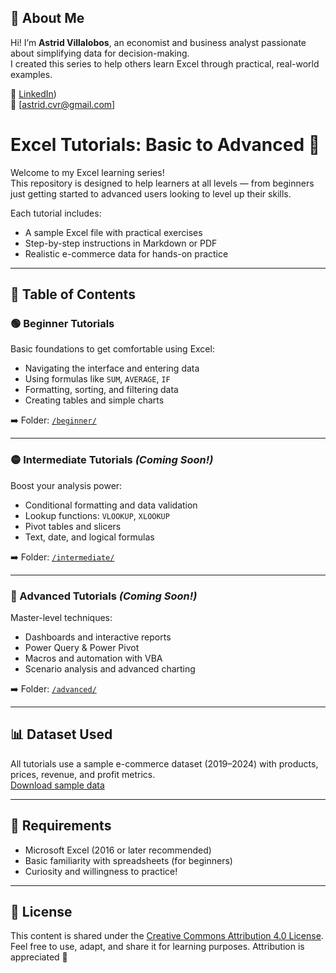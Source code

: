 ## 💬 About Me
Hi! I’m **Astrid Villalobos**, an economist and business analyst passionate about simplifying data for decision-making.  
I created this series to help others learn Excel through practical, real-world examples.

🔗 [LinkedIn](https://www.linkedin.com/in/villalobosastrid/))    
📧 [astrid.cvr@gmail.com]


# Excel Tutorials: Basic to Advanced 🚀

Welcome to my Excel learning series!  
This repository is designed to help learners at all levels — from beginners just getting started to advanced users looking to level up their skills.

Each tutorial includes:
- A sample Excel file with practical exercises
- Step-by-step instructions in Markdown or PDF
- Realistic e-commerce data for hands-on practice

---

## 📘 Table of Contents

### 🟢 Beginner Tutorials
Basic foundations to get comfortable using Excel:
- Navigating the interface and entering data
- Using formulas like `SUM`, `AVERAGE`, `IF`
- Formatting, sorting, and filtering data
- Creating tables and simple charts

➡️ Folder: [`/beginner/`](./beginner/)

---

### 🟡 Intermediate Tutorials *(Coming Soon!)*
Boost your analysis power:
- Conditional formatting and data validation
- Lookup functions: `VLOOKUP`, `XLOOKUP`
- Pivot tables and slicers
- Text, date, and logical formulas

➡️ Folder: [`/intermediate/`](./intermediate/)

---

### 🔵 Advanced Tutorials *(Coming Soon!)*
Master-level techniques:
- Dashboards and interactive reports
- Power Query & Power Pivot
- Macros and automation with VBA
- Scenario analysis and advanced charting

➡️ Folder: [`/advanced/`](./advanced/)

---

## 📊 Dataset Used
All tutorials use a sample e-commerce dataset (2019–2024) with products, prices, revenue, and profit metrics.  
[Download sample data](../path-to-your-excel-file)

---

## 🔧 Requirements
- Microsoft Excel (2016 or later recommended)
- Basic familiarity with spreadsheets (for beginners)
- Curiosity and willingness to practice!

---

## 📌 License
This content is shared under the [Creative Commons Attribution 4.0 License](https://creativecommons.org/licenses/by/4.0/).  
Feel free to use, adapt, and share it for learning purposes. Attribution is appreciated 🙏

